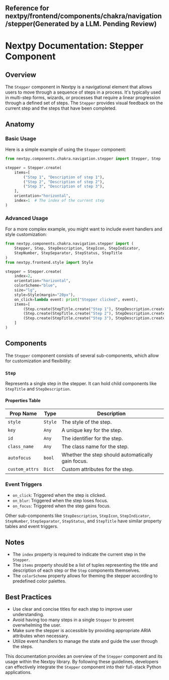 ##  Reference for nextpy/frontend/components/chakra/navigation/stepper(Generated by a LLM. Pending Review)

# Nextpy Documentation: Stepper Component

## Overview

The `Stepper` component in Nextpy is a navigational element that allows users to move through a sequence of steps in a process. It's typically used in multi-step forms, wizards, or processes that require a linear progression through a defined set of steps. The `Stepper` provides visual feedback on the current step and the steps that have been completed.

## Anatomy

### Basic Usage

Here is a simple example of using the `Stepper` component:

```python
from nextpy.components.chakra.navigation.stepper import Stepper, Step

stepper = Stepper.create(
    items=[
        ("Step 1", "Description of step 1"),
        ("Step 2", "Description of step 2"),
        ("Step 3", "Description of step 3"),
    ],
    orientation="horizontal",
    index=1  # The index of the current step
)

```

### Advanced Usage

For a more complex example, you might want to include event handlers and style customization:

```python
from nextpy.components.chakra.navigation.stepper import (
    Stepper, Step, StepDescription, StepIcon, StepIndicator,
    StepNumber, StepSeparator, StepStatus, StepTitle
)
from nextpy.frontend.style import Style

stepper = Stepper.create(
    index=2,
    orientation="horizontal",
    colorScheme="blue",
    size="lg",
    style=Style(margin="20px"),
    on_click=lambda event: print("Stepper clicked", event),
    items=[
        (Step.create(StepTitle.create("Step 1"), StepDescription.create("This is the first step"))),
        (Step.create(StepTitle.create("Step 2"), StepDescription.create("This is the second step"))),
        (Step.create(StepTitle.create("Step 3"), StepDescription.create("This is the third step")))
    ]
)
```

## Components

The `Stepper` component consists of several sub-components, which allow for customization and flexibility:

### `Step`
Represents a single step in the stepper. It can hold child components like `StepTitle` and `StepDescription`.

#### Properties Table

| Prop Name     | Type   | Description                                                  |
|---------------|--------|--------------------------------------------------------------|
| `style`       | `Style`| The style of the step.                                       |
| `key`         | `Any`  | A unique key for the step.                                   |
| `id`          | `Any`  | The identifier for the step.                                 |
| `class_name`  | `Any`  | The class name for the step.                                 |
| `autofocus`   | `bool` | Whether the step should automatically gain focus.            |
| `custom_attrs`| `Dict` | Custom attributes for the step.                              |

### Event Triggers

- `on_click`: Triggered when the step is clicked.
- `on_blur`: Triggered when the step loses focus.
- `on_focus`: Triggered when the step gains focus.

Other sub-components like `StepDescription`, `StepIcon`, `StepIndicator`, `StepNumber`, `StepSeparator`, `StepStatus`, and `StepTitle` have similar property tables and event triggers.

## Notes

- The `index` property is required to indicate the current step in the `Stepper`.
- The `items` property should be a list of tuples representing the title and description of each step or the `Step` components themselves.
- The `colorScheme` property allows for theming the stepper according to predefined color palettes.

## Best Practices

- Use clear and concise titles for each step to improve user understanding.
- Avoid having too many steps in a single `Stepper` to prevent overwhelming the user.
- Make sure the stepper is accessible by providing appropriate ARIA attributes when necessary.
- Utilize event handlers to manage the state and guide the user through the steps.

This documentation provides an overview of the `Stepper` component and its usage within the Nextpy library. By following these guidelines, developers can effectively integrate the `Stepper` component into their full-stack Python applications.